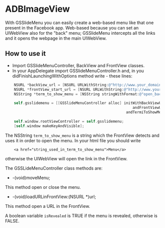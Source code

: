 # ADBImageView

With GSSlideMenu you can easily create a web-based menu like that one present in the Facebook app.
Web-based because you can set an UIWebView also for the "back" menu; GSSlideMenu intercepts all the links and it opens the webpage in the main UIWebView.

How to use it
-----

- Import GSSlideMenuController, BackView and FrontView classes.
- In your AppDelegate import GSSlideMenuController.h and, in you didFinishLaunchingWithOptions method write - these lines:

``` objective-c	
	NSURL *backView_url = [NSURL URLWithString:@"http://www.your_domain.com/url_for_backMenu.html"];
	NSURL *frontView_start_url = [NSURL URLWithString:@"http://www.your_domain.com/url_for_frontMenu.html"];
	NSString *term_to_show_menu = [NSString stringWithFormat:@"open_back_menu"];
    
	self.gsslidemenu = [[GSSlideMenuController alloc] initWithBackViewURL:backView_url 
                                                      	  andFrontViewURL:frontView_start_url 
                                                       andTermiToShowMenu:term_to_show_menu];
   
	self.window.rootViewController = self.gsslidemenu;
	[self.window makeKeyAndVisible];
``` 

The NSString `term_to_show_menu` is a string which the FrontView detects and uses it in order to open the menu.
In your html file you should write 
``` 
	<a href="string_used_in_term_to_show_menu">Menu</a>
```

otherwise the UIWebView will open the link in the FrontView.

The GSSLideMenuController class methods are:

- -(void)moveMenu;

This method open or close the menu.

- -(void)loadURLinFrontView:(NSURL *)url;

This method open a URL in the FrontView.

A boolean variable `isRevealed` is TRUE if the menu is revealed, otherwise is FALSE.